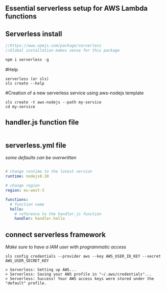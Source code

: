 ## Essential serverless setup for AWS Lambda functions

## Serverless install


```js
//https://www.npmjs.com/package/serverless
//Global installation makes sense for this package

npm i serverless -g 
```

#Help

```
serverless (or sls)
sls create --help

```

#Creation of a new serverless service using aws-nodejs template

```
sls create -t aws-nodejs --path my-service
cd my-service

```

## handler.js function file

```js


```

## serverless.yml file
*some defaults can be overwritten*

```yml

# change runtime to the latest version
runtime: nodejs8.10

# change region
region: eu-west-3

functions:
  # function name
  hello:
    # reference to the handler.js function
    handler: handler.hello

```

## connect serverless framework
*Make sure to have a IAM user with programmatic access*

```
sls config credentials --provider aws --key AWS_USER_ID_KEY --secret AWS_USER_SECRET_KEY

> Serverless: Setting up AWS...
> Serverless: Saving your AWS profile in "~/.aws/credentials"...
> Serverless: Success! Your AWS access keys were stored under the "default" profile.

```

